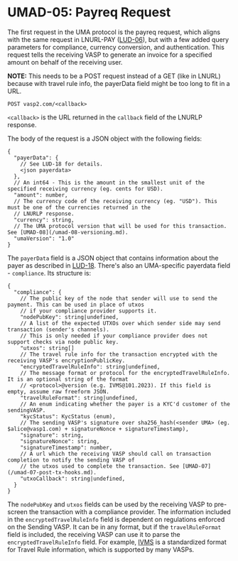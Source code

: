 # UMAD-05: Payreq Request

The first request in the UMA protocol is the payreq request, which aligns with the same request in LNURL-PAY
([LUD-06](https://github.com/lnurl/luds/blob/luds/06.md)), but with a few added query parameters for compliance,
currency conversion, and authentication. This request tells the receiving VASP to generate an invoice for a specified
amount on behalf of the receiving user.

**NOTE:** This needs to be a POST request instead of a GET (like in LNURL) because with travel rule info, the
payerData field might be too long to fit in a URL.

```http
POST vasp2.com/<callback>
```

`<callback>` is the URL returned in the `callback` field of the LNURLP response.

The body of the request is a JSON object with the following fields:

```raw
{
  "payerData": {
    // See LUD-18 for details.
    <json payerdata>
  },
  // An int64 - This is the amount in the smallest unit of the specified receiving currency (eg. cents for USD).
  "amount": number,
  // The currency code of the receiving currency (eg. "USD"). This must be one of the currencies returned in the
  // LNURLP response.
  "currency": string,
  // The UMA protocol version that will be used for this transaction. See [UMAD-08](/umad-08-versioning.md).
  "umaVersion": "1.0"
}
```

The `payerData` field is a JSON object that contains information about the payer as described in
[LUD-18](https://github.com/lnurl/luds/blob/luds/18.md). There's also an UMA-specific payerdata field - `compliance`.
Its structure is:

```raw
{
  "compliance": {
    // The public key of the node that sender will use to send the payment. This can be used in place of utxos
    // if your compliance provider supports it.
    "nodePubKey": string|undefined,
    // A list of the expected UTXOs over which sender side may send transaction (sender's channels).
    // This is only needed if your compliance provider does not support checks via node public key.
    "utxos": string[]
    // The travel rule info for the transaction encrypted with the receiving VASP's encryptionPublicKey.
    "encryptedTravelRuleInfo": string|undefined,
    // The message format or protocol for the encryptedTravelRuleInfo. It is an optional string of the format
    // <protocol>@version (e.g. IVMS@101.2023). If this field is empty, assume raw freeform JSON.
    "travelRuleFormat": string|undefined,
    // An enum indicating whether the payer is a KYC'd customer of the sendingVASP.
    "kycStatus": KycStatus (enum),
    // The sending VASP's signature over sha256_hash(<sender UMA> (eg. $alice@vasp1.com) + signatureNonce + signatureTimestamp),
    "signature": string,
    "signatureNonce": string,
    "signatureTimestamp": number,
    // A url which the receiving VASP should call on transaction completion to notify the sending VASP of
    // the utxos used to complete the transaction. See [UMAD-07](/umad-07-post-tx-hooks.md).
    "utxoCallback": string|undefined,
  }
}
```

The `nodePubKey` and `utxos` fields can be used by the receiving VASP to pre-screen the transaction with a compliance
provider. The information included in the `encryptedTravelRuleInfo` field is dependent on regulations enforced on the
Sending VASP. It can be in any format, but if the `travelRuleFormat` field is included, the receiving VASP can use it
to parse the `encryptedTravelRuleInfo` field. For example, [IVMS](https://www.intervasp.org/#IVMS-1012023) is a
standardized format for Travel Rule information, which is supported by many VASPs.
